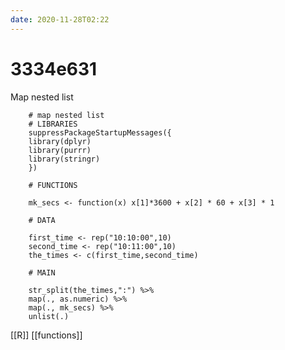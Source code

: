 ```yaml
---
date: 2020-11-28T02:22
---
```


# 3334e631

Map nested list

        # map nested list
		# LIBRARIES
		suppressPackageStartupMessages({
		library(dplyr)
		library(purrr)
		library(stringr)
		})

		# FUNCTIONS

		mk_secs <- function(x) x[1]*3600 + x[2] * 60 + x[3] * 1

		# DATA

		first_time <- rep("10:10:00",10)
		second_time <- rep("10:11:00",10)
		the_times <- c(first_time,second_time)

		# MAIN

		str_split(the_times,":") %>%
		map(., as.numeric) %>%
		map(., mk_secs) %>%
		unlist(.)

[[R]]
[[functions]]